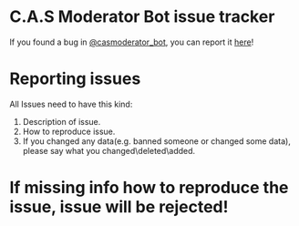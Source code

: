 # C.A.S Moderator Bot issue tracker

If you found a bug in [@casmoderator_bot](https://t.me/casmoderator_bot), you can report it [here](https://github.com/ti-bone/cas-moderator-bot-issue-tracker/issues)!

# Reporting issues

All Issues need to have this kind:
1. Description of issue.
2. How to reproduce issue.
3. If you changed any data(e.g. banned someone or changed some data), please say what you changed\deleted\added.

# If missing info how to reproduce the issue, issue will be rejected!
